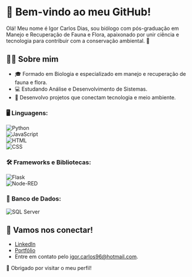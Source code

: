 # 🌿 Bem-vindo ao meu GitHub!  

Olá! Meu nome é Igor Carlos Dias, sou biólogo com pós-graduação em Manejo e Recuperação de Fauna e Flora, apaixonado por unir ciência e tecnologia para contribuir com a conservação ambiental. 🚀  

## 👨‍🔬 Sobre mim  
- 🎓 Formado em Biologia e especializado em manejo e recuperação de fauna e flora.  
- 💻 Estudando Análise e Desenvolvimento de Sistemas.  
- 🌱 Desenvolvo projetos que conectam tecnologia e meio ambiente. 

### 🖥️ **Linguagens:**  
![Python](https://img.shields.io/badge/Python-3776AB?style=for-the-badge&logo=python&logoColor=white)  
![JavaScript](https://img.shields.io/badge/JavaScript-F7DF1E?style=for-the-badge&logo=javascript&logoColor=black)  
![HTML](https://img.shields.io/badge/HTML5-E34F26?style=for-the-badge&logo=html5&logoColor=white)  
![CSS](https://img.shields.io/badge/CSS3-1572B6?style=for-the-badge&logo=css3&logoColor=white)  

### 🛠️ **Frameworks e Bibliotecas:**  
![Flask](https://img.shields.io/badge/Flask-000000?style=for-the-badge&logo=flask&logoColor=white)  
![Node-RED](https://img.shields.io/badge/Node--RED-8F0000?style=for-the-badge&logo=nodered&logoColor=white)  

### 💾 **Banco de Dados:**  
![SQL Server](https://img.shields.io/badge/SQL%20Server-CC2927?style=for-the-badge&logo=microsoftsqlserver&logoColor=white)  

## 🌟 Vamos nos conectar!  
- [LinkedIn](https://www.linkedin.com/in/igordias96/)  
- [Portfólio](https://portfolio-aryb.vercel.app/)  
- Entre em contato pelo [igor.carlos96@hotmail.com](mailto:igor.carlos96@hotmail.com).  

🌱 Obrigado por visitar o meu perfil!  
